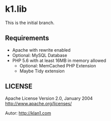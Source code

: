 # k1.lib

This is the initial branch.

## Requirements
- Apache with rewrite enabled
- Optional: MySQL Database
- PHP 5.6 with at least 16MB in memory allowed
    - Optional: MemCached PHP Extension
    - Maybe Tidy extension

## LICENSE
Apache License Version 2.0, January 2004
http://www.apache.org/licenses/

Autor: http://klan1.com

